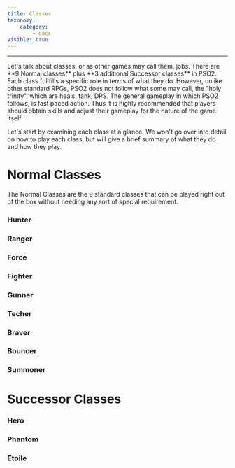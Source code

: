 ```yaml
---
title: Classes
taxonomy:
    category:
        - docs
visible: true
---
```


<hr>
Let's talk about classes, or as other games may call them, jobs. There are **9 Normal classes** plus **3 additional Successor classes** in PSO2. Each class fullfills a specific role in terms of what they do. However, unlike other standard RPGs, PSO2 does not follow what some may call, the "holy trinity", which are heals, tank, DPS. The general gameplay in which PSO2 follows, is fast paced action. Thus it is highly recommended that players should obtain skills and adjust their gameplay for the nature of the game itself.

Let's start by examining each class at a glance. We won't go over into detail on how to play each class, but will give a brief summary of what they do and how they play.

# Normal Classes
The Normal Classes are the 9 standard classes that can be played right out of the box without needing any sort of special requirement.

### Hunter

### Ranger

### Force

### Fighter

### Gunner

### Techer

### Braver

### Bouncer

### Summoner

# Successor Classes

### Hero

### Phantom

### Etoile